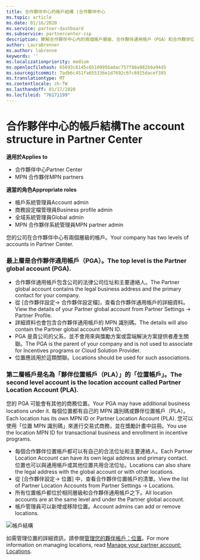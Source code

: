 ```yaml
---
title: 合作夥伴中心的帳戶結構 |合作夥伴中心
ms.topic: article
ms.date: 01/16/2020
ms.service: partner-dashboard
ms.subservice: partnercenter-csp
description: 瞭解合作夥伴中心內的兩個帳戶層級、合作夥伴通用帳戶（PGA）和合作夥伴位置帳戶（PLA）。
author: LauraBrenner
ms.author: labrenne
keywords: ''
ms.localizationpriority: medium
ms.openlocfilehash: 65693c6145c6510995badac757f88a982b9a94d5
ms.sourcegitcommit: 7adb6c451fa655336e1d7692c6fc6915dacef385
ms.translationtype: MT
ms.contentlocale: zh-TW
ms.lasthandoff: 01/17/2020
ms.locfileid: "76171199"
---
```

# <a name="the-account-structure-in-partner-center"></a><span data-ttu-id="e4899-103">合作夥伴中心的帳戶結構</span><span class="sxs-lookup"><span data-stu-id="e4899-103">The account structure in Partner Center</span></span>

<span data-ttu-id="e4899-104">**適用於**</span><span class="sxs-lookup"><span data-stu-id="e4899-104">**Applies to**</span></span>

- <span data-ttu-id="e4899-105">合作夥伴中心</span><span class="sxs-lookup"><span data-stu-id="e4899-105">Partner Center</span></span>
- <span data-ttu-id="e4899-106">MPN 合作夥伴</span><span class="sxs-lookup"><span data-stu-id="e4899-106">MPN partners</span></span>

<span data-ttu-id="e4899-107">**適當的角色**</span><span class="sxs-lookup"><span data-stu-id="e4899-107">**Appropriate roles**</span></span>

- <span data-ttu-id="e4899-108">帳戶系統管理員</span><span class="sxs-lookup"><span data-stu-id="e4899-108">Account admin</span></span>
- <span data-ttu-id="e4899-109">商務設定檔管理員</span><span class="sxs-lookup"><span data-stu-id="e4899-109">Business profile admin</span></span>
- <span data-ttu-id="e4899-110">全域系統管理員</span><span class="sxs-lookup"><span data-stu-id="e4899-110">Global admin</span></span>
- <span data-ttu-id="e4899-111">MPN 合作夥伴系統管理員</span><span class="sxs-lookup"><span data-stu-id="e4899-111">MPN partner admin</span></span>

<span data-ttu-id="e4899-112">您的公司在合作夥伴中心有兩個層級的帳戶。</span><span class="sxs-lookup"><span data-stu-id="e4899-112">Your company has two levels of accounts in Partner Center.</span></span>

### <a name="the-top-level-is-the-partner-global-account-pga"></a><span data-ttu-id="e4899-113">最上層是合作夥伴通用帳戶（PGA）。</span><span class="sxs-lookup"><span data-stu-id="e4899-113">The top level is the Partner global account (PGA).</span></span>

- <span data-ttu-id="e4899-114">合作夥伴通用帳戶包含公司的法律公司位址和主要連絡人。</span><span class="sxs-lookup"><span data-stu-id="e4899-114">The Partner global account contains the legal business address and the primary contact for your company.</span></span> 
- <span data-ttu-id="e4899-115">從 [合作夥伴設定-> 合作夥伴設定檔]，查看合作夥伴通用帳戶的詳細資料。</span><span class="sxs-lookup"><span data-stu-id="e4899-115">View the details of your Partner global account from Partner Settings -> Partner Profile.</span></span>
- <span data-ttu-id="e4899-116">詳細資料也會包含合作夥伴通用帳戶的 MPN 識別碼。</span><span class="sxs-lookup"><span data-stu-id="e4899-116">The details will also contain the Partner global account MPN ID.</span></span> 
- <span data-ttu-id="e4899-117">PGA 是貴公司的父系，並不會用來與獎勵方案或雲端解決方案提供者產生關聯。</span><span class="sxs-lookup"><span data-stu-id="e4899-117">The PGA is the parent of your company and is not used to associate for Incentives programs or Cloud Solution Provider.</span></span> 
- <span data-ttu-id="e4899-118">位置應該用於這類關聯。</span><span class="sxs-lookup"><span data-stu-id="e4899-118">Locations should be used for such associations.</span></span>

### <a name="the-second-level-account-is-the-location-account-called-partner-location-account-pla"></a><span data-ttu-id="e4899-119">第二層帳戶是名為「夥伴位置帳戶（PLA）」的「位置帳戶」。</span><span class="sxs-lookup"><span data-stu-id="e4899-119">The second level account is the location account called Partner Location Account (PLA).</span></span>

<span data-ttu-id="e4899-120">您的 PGA 可能會有其他的商務位置。</span><span class="sxs-lookup"><span data-stu-id="e4899-120">Your PGA may have additional business locations under it.</span></span> <span data-ttu-id="e4899-121">每個位置都有自己的 MPN 識別碼或夥伴位置帳戶（PLA）。</span><span class="sxs-lookup"><span data-stu-id="e4899-121">Each location has its own MPN ID or Partner Location Account (PLA).</span></span> <span data-ttu-id="e4899-122">您可以使用「位置 MPN 識別碼」來進行交易式商務，並在獎勵計畫中註冊。</span><span class="sxs-lookup"><span data-stu-id="e4899-122">You use the location MPN ID for transactional business and enrollment in incentive programs.</span></span>

- <span data-ttu-id="e4899-123">每個合作夥伴位置帳戶都可以有自己的合法位址和主要連絡人。</span><span class="sxs-lookup"><span data-stu-id="e4899-123">Each Partner Location Account can have its own legal address and primary contact.</span></span> <span data-ttu-id="e4899-124">位置也可以與通用帳戶或其他位置共用合法位址。</span><span class="sxs-lookup"><span data-stu-id="e4899-124">Locations can also share the legal address with the global account or with other locations.</span></span>
- <span data-ttu-id="e4899-125">從 [合作夥伴設定-> 位置] 中，查看合作夥伴位置帳戶的清單。</span><span class="sxs-lookup"><span data-stu-id="e4899-125">View the list of Partner Location Accounts from Partner Settings -> Locations.</span></span>
- <span data-ttu-id="e4899-126">所有位置帳戶都位於相同層級和合作夥伴通用帳戶之下。</span><span class="sxs-lookup"><span data-stu-id="e4899-126">All location accounts are at the same level and under the Partner global account.</span></span>
- <span data-ttu-id="e4899-127">帳戶管理員可以新增或移除位置。</span><span class="sxs-lookup"><span data-stu-id="e4899-127">Account admins can add or remove locations.</span></span>

![帳戶結構](images/accountstructure.png)

<span data-ttu-id="e4899-129">如需管理位置的詳細資訊，請參閱[管理您的夥伴帳戶：位置](manage-locations.md)。</span><span class="sxs-lookup"><span data-stu-id="e4899-129">For more information on managing locations, read [Manage your partner account: Locations](manage-locations.md).</span></span> 




















